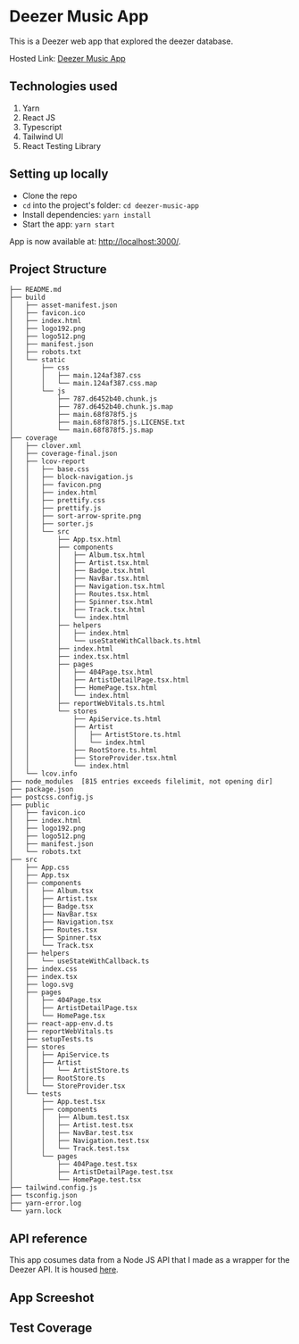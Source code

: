 # Deezer Music App

This is a Deezer web app that explored the deezer database.

Hosted Link: [Deezer Music App](https://deezer-mecha.netlify.app/)

## Technologies used

1. Yarn
2. React JS
3. Typescript
4. Tailwind UI
5. React Testing Library

## Setting up locally

- Clone the repo
- `cd` into the project's folder: `cd deezer-music-app`
- Install dependencies:  `yarn install`
- Start the app: `yarn start`

App is now available at: [http://localhost:3000/](http://localhost:3000).

## Project Structure
```
├── README.md
├── build
│   ├── asset-manifest.json
│   ├── favicon.ico
│   ├── index.html
│   ├── logo192.png
│   ├── logo512.png
│   ├── manifest.json
│   ├── robots.txt
│   └── static
│       ├── css
│       │   ├── main.124af387.css
│       │   └── main.124af387.css.map
│       └── js
│           ├── 787.d6452b40.chunk.js
│           ├── 787.d6452b40.chunk.js.map
│           ├── main.68f878f5.js
│           ├── main.68f878f5.js.LICENSE.txt
│           └── main.68f878f5.js.map
├── coverage
│   ├── clover.xml
│   ├── coverage-final.json
│   ├── lcov-report
│   │   ├── base.css
│   │   ├── block-navigation.js
│   │   ├── favicon.png
│   │   ├── index.html
│   │   ├── prettify.css
│   │   ├── prettify.js
│   │   ├── sort-arrow-sprite.png
│   │   ├── sorter.js
│   │   └── src
│   │       ├── App.tsx.html
│   │       ├── components
│   │       │   ├── Album.tsx.html
│   │       │   ├── Artist.tsx.html
│   │       │   ├── Badge.tsx.html
│   │       │   ├── NavBar.tsx.html
│   │       │   ├── Navigation.tsx.html
│   │       │   ├── Routes.tsx.html
│   │       │   ├── Spinner.tsx.html
│   │       │   ├── Track.tsx.html
│   │       │   └── index.html
│   │       ├── helpers
│   │       │   ├── index.html
│   │       │   └── useStateWithCallback.ts.html
│   │       ├── index.html
│   │       ├── index.tsx.html
│   │       ├── pages
│   │       │   ├── 404Page.tsx.html
│   │       │   ├── ArtistDetailPage.tsx.html
│   │       │   ├── HomePage.tsx.html
│   │       │   └── index.html
│   │       ├── reportWebVitals.ts.html
│   │       └── stores
│   │           ├── ApiService.ts.html
│   │           ├── Artist
│   │           │   ├── ArtistStore.ts.html
│   │           │   └── index.html
│   │           ├── RootStore.ts.html
│   │           ├── StoreProvider.tsx.html
│   │           └── index.html
│   └── lcov.info
├── node_modules  [815 entries exceeds filelimit, not opening dir]
├── package.json
├── postcss.config.js
├── public
│   ├── favicon.ico
│   ├── index.html
│   ├── logo192.png
│   ├── logo512.png
│   ├── manifest.json
│   └── robots.txt
├── src
│   ├── App.css
│   ├── App.tsx
│   ├── components
│   │   ├── Album.tsx
│   │   ├── Artist.tsx
│   │   ├── Badge.tsx
│   │   ├── NavBar.tsx
│   │   ├── Navigation.tsx
│   │   ├── Routes.tsx
│   │   ├── Spinner.tsx
│   │   └── Track.tsx
│   ├── helpers
│   │   └── useStateWithCallback.ts
│   ├── index.css
│   ├── index.tsx
│   ├── logo.svg
│   ├── pages
│   │   ├── 404Page.tsx
│   │   ├── ArtistDetailPage.tsx
│   │   └── HomePage.tsx
│   ├── react-app-env.d.ts
│   ├── reportWebVitals.ts
│   ├── setupTests.ts
│   ├── stores
│   │   ├── ApiService.ts
│   │   ├── Artist
│   │   │   └── ArtistStore.ts
│   │   ├── RootStore.ts
│   │   └── StoreProvider.tsx
│   └── tests
│       ├── App.test.tsx
│       ├── components
│       │   ├── Album.test.tsx
│       │   ├── Artist.test.tsx
│       │   ├── NavBar.test.tsx
│       │   ├── Navigation.test.tsx
│       │   └── Track.test.tsx
│       └── pages
│           ├── 404Page.test.tsx
│           ├── ArtistDetailPage.test.tsx
│           └── HomePage.test.tsx
├── tailwind.config.js
├── tsconfig.json
├── yarn-error.log
└── yarn.lock
```

## API reference
This app cosumes data from a Node JS API that I made as a wrapper for the  Deezer API. It is housed [here](https://github.com/brian-mecha/deezer-music-api).

## App Screeshot

## Test Coverage
